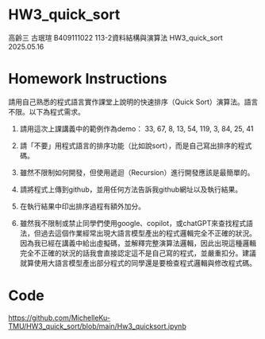 # HW3_quick_sort
高齡三 古珉瑄 B409111022 113-2資料結構與演算法 HW3_quick_sort
2025.05.16
# Homework Instructions 
請用自己熟悉的程式語言實作課堂上說明的快速排序（Quick Sort）演算法。語言不限。以下為程式需求。
 
1. 請用這次上課講義中的範例作為demo：
33, 67, 8, 13, 54, 119, 3, 84, 25, 41
 
2. 請「不要」用程式語言的排序功能（比如說sort），而是自己寫出排序的程式碼。
 
3. 雖然不限制如何開發，但使用遞迴（Recursion）進行開發應該是最簡單的。
 
4. 請將程式上傳到github，並用任何方法告訴我github網址以及執行結果。
 
5. 在執行結果中印出排序過程有額外加分。
 
6. 雖然我不限制或禁止同學們使用google、copilot，或chatGPT來查找程式語法，但過去這個作業經常出現大語言模型產出的程式邏輯完全不正確的狀況。因為我已經在講義中給出虛擬碼，並解釋完整演算法邏輯，因此出現這種邏輯完全不正確的狀況的話我會直接認定這不是自己寫的程式，並嚴重扣分。建議就算使用大語言模型產出部分程式的同學還是要檢查程式邏輯與修改程式碼。
# Code
https://github.com/MichelleKu-TMU/HW3_quick_sort/blob/main/Hw3_quicksort.ipynb
